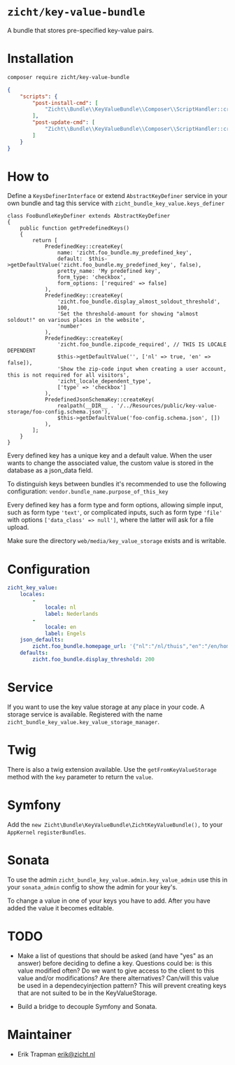 # `zicht/key-value-bundle`
A bundle that stores pre-specified key-value pairs.

# Installation
```bash
composer require zicht/key-value-bundle
```

```json
{
    "scripts": {
        "post-install-cmd": [
            "Zicht\\Bundle\\KeyValueBundle\\Composer\\ScriptHandler::createKeyValueStorageDirectory"
        ],
        "post-update-cmd": [
            "Zicht\\Bundle\\KeyValueBundle\\Composer\\ScriptHandler::createKeyValueStorageDirectory"
        ]
    }
}
```

# How to
Define a `KeysDefinerInterface` or extend `AbstractKeyDefiner` service in your own bundle and tag
this service with `zicht_bundle_key_value.keys_definer`

```
class FooBundleKeyDefiner extends AbstractKeyDefiner
{
    public function getPredefinedKeys()
    {
        return [
            PredefinedKey::createKey(
                name: 'zicht.foo_bundle.my_predefined_key',
                default:  $this->getDefaultValue('zicht.foo_bundle.my_predefined_key', false),
                pretty_name: 'My predefined key',
                form_type: 'checkbox',
                form_options: ['required' => false]
            ),
            PredefinedKey::createKey(
                'zicht.foo_bundle.display_almost_soldout_threshold',
                100,
                'Set the threshold-amount for showing "almost soldout!" on various places in the website',
                'number'
            ),
            PredefinedKey::createKey(
                'zicht.foo_bundle.zipcode_required', // THIS IS LOCALE DEPENDENT
                $this->getDefaultValue('', ['nl' => true, 'en' => false]),
                'Show the zip-code input when creating a user account, this is not required for all visitors',
                'zicht_locale_dependent_type',
                ['type' => 'checkbox']
            ),
            PredefinedJsonSchemaKey::createKey(
                realpath(__DIR__ . '/../Resources/public/key-value-storage/foo-config.schema.json'),
                $this->getDefaultValue('foo-config.schema.json', [])
            ),
        ];
    }
}
```

Every defined key has a unique key and a default value.  When the user
wants to change the associated value, the custom value is stored in the
database as a json_data field.

To distinguish keys between bundles it's recommended to use the following
configuration: `vendor.bundle_name.purpose_of_this_key`

Every defined key has a form type and form options, allowing simple
input, such as form type `'text'`, or complicated inputs, such as form
type `'file'` with options `['data_class' => null']`, where the latter
will ask for a file upload.

Make sure the directory `web/media/key_value_storage` exists and is writable.

# Configuration
```yaml
zicht_key_value:
    locales:
        -
            locale: nl
            label: Nederlands
        -
            locale: en
            label: Engels
    json_defaults:
        zicht.foo_bundle.homepage_url: '{"nl":"/nl/thuis","en":"/en/home"}'
    defaults:
        zicht.foo_bundle.display_threshold: 200
```

# Service
If you want to use the key value storage at any place in your code. A storage
service is available. Registered with the name
`zicht_bundle_key_value.key_value_storage_manager`.

# Twig
There is also a twig extension available. Use the `getFromKeyValueStorage`
method with the `key` parameter to return the `value`.

# Symfony
Add the `new Zicht\Bundle\KeyValueBundle\ZichtKeyValueBundle(),` to your
`AppKernel` `registerBundles`.

# Sonata
To use the admin `zicht_bundle_key_value.admin.key_value_admin` use this
in your `sonata_admin` config to show the admin for your key's.

To change a value in one of your keys you have to add. After you have added
the value it becomes editable.

# TODO
* Make a list of questions that should be asked (and have "yes" as an answer)
before deciding to define a key. Questions could be: is this value modified often?
Do we want to give access to the client to this value and/or modifications?
Are there alternatives? Can/will this value be used in a dependecyinjection pattern?
This will prevent creating keys that are not suited to be in the KeyValueStorage.

* Build a bridge to decouple Symfony and Sonata.

# Maintainer
- Erik Trapman <erik@zicht.nl>
